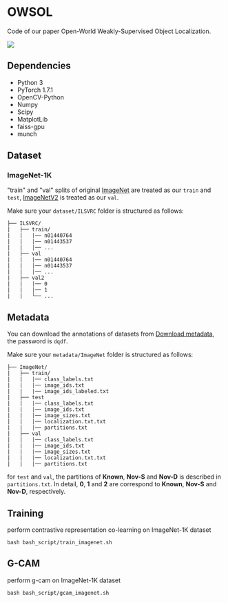 # OWSOL
Code of our paper Open-World Weakly-Supervised Object Localization.

![](method.png)



## Dependencies

- Python 3
- PyTorch 1.7.1
- OpenCV-Python
- Numpy
- Scipy
- MatplotLib
- faiss-gpu
- munch

## Dataset

### ImageNet-1K

"train" and "val" splits of original [ImageNet](http://www.image-net.org/)  are treated as our `train` and `test`, [ImageNetV2](https://github.com/modestyachts/ImageNetV2) is treated as our `val`.

Make sure your `dataset/ILSVRC`  folder is structured as follows:
```
├── ILSVRC/
|   ├── train/
|	|	|── n01440764
|	|	|── n01443537
|	|	|── ...
|   ├── val
|	|	|── n01440764
|	|	|── n01443537
|	|	|── ...
|   ├── val2
|	|	|── 0
|	|	|── 1
|   |	└── ...
```

## Metadata

You can download the annotations of datasets from [Download metadata](https://pan.baidu.com/s/1QNsIb6UMn63J2XzHGSwONw?pwd=dqdf ), the password is `dqdf`.

Make sure your `metadata/ImageNet`  folder is structured as follows:

```
├── ImageNet/
|   ├── train/
|	|	|── class_labels.txt
|	|	|── image_ids.txt
|	|	|── image_ids_labeled.txt
|   ├── test
|	|	|── class_labels.txt
|	|	|── image_ids.txt
|	|	|── image_sizes.txt
|	|	|── localization.txt.txt
|	|	|── partitions.txt
|   ├── val
|	|	|── class_labels.txt
|	|	|── image_ids.txt
|	|	|── image_sizes.txt
|	|	|── localization.txt.txt
|	|	|── partitions.txt
```

for `test` and `val`, the partitions of **Known**, **Nov-S** and **Nov-D** is described in `partitions.txt`. In detail, **0**, **1** and **2** are correspond to **Known**, **Nov-S** and **Nov-D**, respectively.

## Training

perform contrastive representation co-learning on ImageNet-1K dataset

```
bash bash_script/train_imagenet.sh
```

## G-CAM

perform g-cam on ImageNet-1K dataset

```
bash bash_script/gcam_imagenet.sh
```

